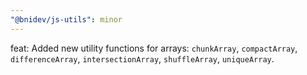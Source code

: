```yaml
---
"@bnidev/js-utils": minor
---
```


feat: Added new utility functions for arrays: `chunkArray`, `compactArray`, `differenceArray`, `intersectionArray`, `shuffleArray`, `uniqueArray`.
